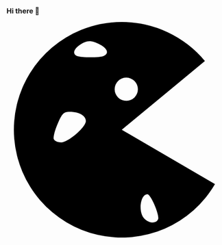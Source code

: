 ### Hi there 👋

<a href="버튼을 눌렀을 때 이동할 링크" target="_blank"><svg role="img" viewBox="0 0 24 24" xmlns="http://www.w3.org/2000/svg"><title>Cookiecutter</title><path d="M12.806 0a12 12 0 0 0-4.512.885A12 12 0 0 0 .858 12.978a12 12 0 0 0 9.303 10.724 12 12 0 0 0 13.021-5.656L12.817 12l9.244-7.65A12 12 0 0 0 12.806 0zM9.218 2.143c.34-.003.701.123 1.193.378.847.437 1.013 1.027.36 1.277-.487.187-2.457.177-2.932-.015-.526-.212-.38-.781.32-1.24.402-.263.72-.396 1.059-.4zm4.077 4.052a1.292 1.292 0 0 1 .022 0 1.292 1.292 0 0 1 1.292 1.291 1.292 1.292 0 0 1-1.292 1.292 1.292 1.292 0 0 1-1.292-1.292 1.292 1.292 0 0 1 1.27-1.291zm-6.259 3.8c1.033 0 1.788.434 1.788 1.028 0 .694-1.961 2.384-2.766 2.384-.365 0-.727-.166-.804-.368-.078-.203.117-.97.434-1.706.505-1.176.67-1.338 1.348-1.338zm8.637 9.187c.372 0 1.362 2.316 1.186 2.775-.201.524-1.046.467-1.564-.105-.676-.747-.404-2.67.378-2.67z"/></svg></a>


<!--
**6bell8/6bell8** is a ✨ _special_ ✨ repository because its `README.md` (this file) appears on your GitHub profile.


Here are some ideas to get you started:

- 🔭 I’m currently working on ...
- 🌱 I’m currently learning ...
- 👯 I’m looking to collaborate on ...
- 🤔 I’m looking for help with ...
- 💬 Ask me about ...
- 📫 How to reach me: ...
- 😄 Pronouns: ...
- ⚡ Fun fact: ...
-->
